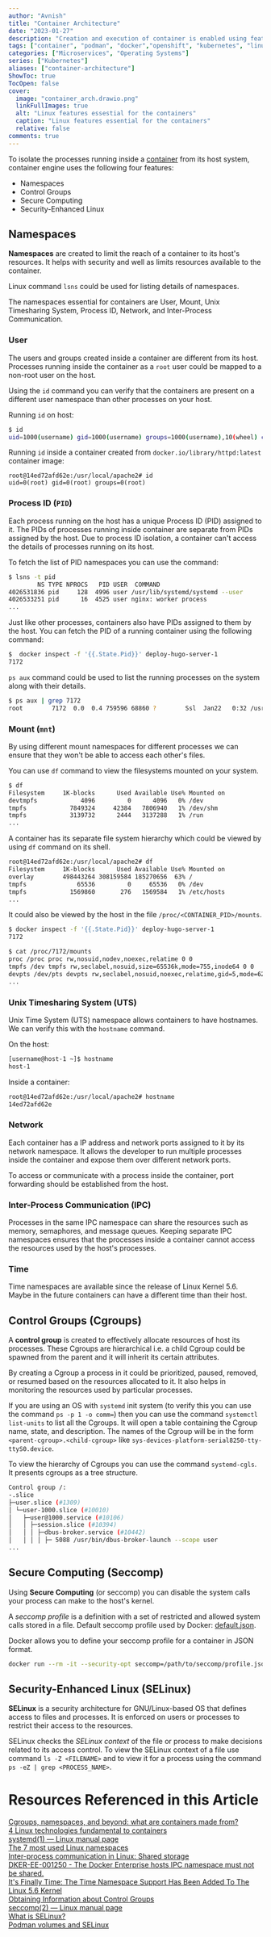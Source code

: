 ```yaml
---
author: "Avnish"
title: "Container Architecture"
date: "2023-01-27"
description: "Creation and execution of container is enabled using features like namespaces, Cgroups, seccomp, and SELinux"
tags: ["container", "podman", "docker","openshift", "kubernetes", "linux", "namespaces", "cgroups", "seccomp", "selinux"]
categories: ["Microservices", "Operating Systems"]
series: ["Kubernetes"]
aliases: ["container-architecture"]
ShowToc: true
TocOpen: false
cover:
  image: "container_arch.drawio.png"
  linkFullImages: true
  alt: "Linux features essestial for the containers"
  caption: "Linux features essential for the containers"
  relative: false
comments: true
---
```


To isolate the processes running inside a <a href="/posts/kubernetes/containers/" target="_blank">container</a> from its host system, container engine uses the following four features:
* Namespaces
* Control Groups
* Secure Computing
* Security-Enhanced Linux

## Namespaces
**Namespaces** are created to limit the reach of a container to its host's resources. It helps with security and well as limits resources available to the container.

Linux command `lsns` could be used for listing details of namespaces.

The namespaces essential for containers are User, Mount, Unix Timesharing System, Process ID, Network, and Inter-Process Communication.

### User
The users and groups created inside a container are different from its host. Processes running inside the container as a `root` user could be mapped to a non-root user on the host.

Using the `id` command you can verify that the containers are present on a different user namespace than other processes on your host.

Running `id` on host:
```bash
$ id
uid=1000(username) gid=1000(username) groups=1000(username),10(wheel) context=unconfined_u:unconfined_r:unconfined_t:s0-s0:c0.c1023
```

Running `id` inside a container created from `docker.io/library/httpd:latest` container image:
```
root@14ed72afd62e:/usr/local/apache2# id
uid=0(root) gid=0(root) groups=0(root)
```

### Process ID (`PID`)
Each process running on the host has a unique Process ID (PID) assigned to it. The PIDs of processes running inside container are separate from PIDs assigned by the host. Due to process ID isolation, a container can't access the details of processes running on its host.   

To fetch the list of PID namespaces you can use the command:

```bash
$ lsns -t pid
        NS TYPE NPROCS   PID USER  COMMAND
4026531836 pid     128  4996 user /usr/lib/systemd/systemd --user
4026533251 pid      16  4525 user nginx: worker process
...
```

Just like other processes, containers also have PIDs assigned to them by the host. You can fetch the PID of a running container using the following command: 

```bash
$  docker inspect -f '{{.State.Pid}}' deploy-hugo-server-1
7172
```

`ps aux` command could be used to list the running processes on the system along with their details.

```bash
$ ps aux | grep 7172
root        7172  0.0  0.4 759596 68860 ?        Ssl  Jan22   0:32 /usr/lib/hugo/hugo server --buildFuture --bind=0.0.0.0
```

### Mount (`mnt`)
By using different mount namespaces for different processes we can ensure that they won't be able to access each other's files. 

You can use `df` command to view the filesystems mounted on your system.

```bash
$ df
Filesystem     1K-blocks      Used Available Use% Mounted on
devtmpfs            4096         0      4096   0% /dev
tmpfs            7849324     42384   7806940   1% /dev/shm
tmpfs            3139732      2444   3137288   1% /run
...
```

A container has its separate file system hierarchy which could be viewed by using `df` command on its shell.
```bash
root@14ed72afd62e:/usr/local/apache2# df
Filesystem     1K-blocks      Used Available Use% Mounted on
overlay        498443264 308159584 185270656  63% /
tmpfs              65536         0     65536   0% /dev
tmpfs            1569860       276   1569584   1% /etc/hosts
...
```

It could also be viewed by the host in the file `/proc/<CONTAINER_PID>/mounts`.
```bash
$ docker inspect -f '{{.State.Pid}}' deploy-hugo-server-1
7172

$ cat /proc/7172/mounts
proc /proc proc rw,nosuid,nodev,noexec,relatime 0 0
tmpfs /dev tmpfs rw,seclabel,nosuid,size=65536k,mode=755,inode64 0 0
devpts /dev/pts devpts rw,seclabel,nosuid,noexec,relatime,gid=5,mode=620,ptmxmode=666 0 0
...
```

### Unix Timesharing System (UTS)
Unix Time System (UTS) namespace allows containers to have hostnames. We can verify this with the `hostname` command.

On the host:
```bash
[username@host-1 ~]$ hostname
host-1
```

Inside a container:
```bash
root@14ed72afd62e:/usr/local/apache2# hostname
14ed72afd62e
```

### Network
Each container has a IP address and network ports assigned to it by its network namespace. It allows the developer to run multiple processes inside the container and expose them over different network ports.

To access or communicate with a process inside the container, port forwarding should be established from the host.

### Inter-Process Communication (IPC)
Processes in the same IPC namespace can share the resources such as memory, semaphores, and message queues. Keeping separate IPC namespaces ensures that the processes inside a container cannot access the resources used by the host's processes.

### Time
Time namespaces are available since the release of Linux Kernel 5.6.  
Maybe in the future containers can have a different time than their host.

## Control Groups (Cgroups)
A **control group** is created to effectively allocate resources of host its processes. These Cgroups are hierarchical i.e. a child Cgroup could be spawned from the parent and it will inherit its certain attributes.

By creating a Cgroup a process in it could be prioritized, paused, removed, or resumed based on the resources allocated to it. It also helps in monitoring the resources used by particular processes.

If you are using an OS with `systemd` init system (to verify this you can use the command `ps -p 1 -o comm=`) then you can use the command `systemctl list-units` to list all the Cgroups. It will open a table containing the Cgroup name, state, and description. The names of the Cgroup will be in the form `<parent-cgroup>.<child-cgroup>` like `sys-devices-platform-serial8250-tty-ttyS0.device`. 

To view the hierarchy of Cgroups you can use the command `systemd-cgls`. It presents cgroups as a tree structure.

```bash
Control group /:
-.slice
├─user.slice (#1309)
│ └─user-1000.slice (#10010)
│   ├─user@1000.service (#10106)
│   │ ├─session.slice (#10394)
│   │ │ ├─dbus-broker.service (#10442)
│   │ │ │ ├─ 5088 /usr/bin/dbus-broker-launch --scope user
...
``` 

## Secure Computing (Seccomp)
Using **Secure Computing** (or seccomp) you can disable the system calls your process can make to the host's kernel. 

A *seccomp profile* is a definition with a set of restricted and allowed system calls stored in a file. Default seccomp profile used by Docker: <a href="https://github.com/moby/moby/blob/master/profiles/seccomp/default.json" target="_blank">default.json</a>.

Docker allows you to define your seccomp profile for a container in JSON format. 
```bash
docker run --rm -it --security-opt seccomp=/path/to/seccomp/profile.json hello-world
```

## Security-Enhanced Linux (SELinux)
**SELinux** is a security architecture for GNU/Linux-based OS that defines access to files and processes. It is enforced on users or processes to restrict their access to the resources.

SELinux checks the *SELinux context* of the file or process to make decisions related to its access control. To view the SELinux context of a file use command `ls -Z <FILENAME>` and to view it for a process using the command `ps -eZ | grep <PROCESS_NAME>`. 



# Resources Referenced in this Article
<a href="https://www.youtube.com/watch?v=sK5i-N34im8" target="_blank">Cgroups, namespaces, and beyond: what are containers made from?</a>  
<a href="https://opensource.com/article/21/8/container-linux-technology" target="_blank">4 Linux technologies fundamental to containers</a>  
<a href="https://man7.org/linux/man-pages/man1/init.1.html" target="_blank">systemd(1) — Linux manual page</a>  
<a href="https://www.redhat.com/sysadmin/7-linux-namespaces" target="_blank">The 7 most used Linux namespaces</a>  
<a href="https://opensource.com/article/19/4/interprocess-communication-linux-storage" target="_blank">Inter-process communication in Linux: Shared storage</a>  
<a href="https://www.tenable.com/audits/items/DISA_STIG_Docker_Enterprise_2.x_Linux_Unix_v1r1.audit:f0aaa2cd4bcb66461902f47c69bf323b" target="_blank">DKER-EE-001250 - The Docker Enterprise hosts IPC namespace must not be shared.</a>  
<a href="https://www.phoronix.com/news/Time-Namespace-In-Linux-5.6" target="_blank">It's Finally Time: The Time Namespace Support Has Been Added To The Linux 5.6 Kernel</a>  
<a href="https://access.redhat.com/documentation/en-us/red_hat_enterprise_linux/7/html/resource_management_guide/sec-obtaining_information_about_control_groups" target="_blank">Obtaining Information about Control Groups</a>  
<a href="https://man7.org/linux/man-pages/man2/seccomp.2.html" target="_blank">seccomp(2) — Linux manual page</a>  
<a href="https://www.redhat.com/en/topics/linux/what-is-selinux" target="_blank">What is SELinux?</a>  
<a href="https://blog.christophersmart.com/2021/01/31/podman-volumes-and-selinux/" target="_blank">Podman volumes and SELinux</a>  